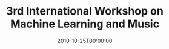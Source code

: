 ---
acronym: MML 2010
date: '2010-10-25T00:00:00'
ext_url: http://www.dtic.upf.edu/~rramirez/MML10/
location: Firenze, Italy
submission_date: '2010-06-10T00:00:00'
title: 3rd International Workshop on Machine Learning  and Music
---